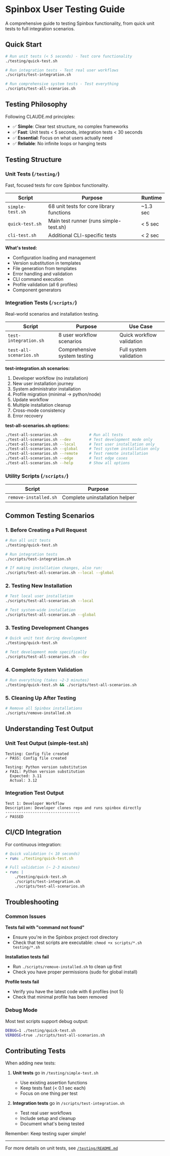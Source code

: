# Spinbox User Testing Guide

A comprehensive guide to testing Spinbox functionality, from quick unit tests to full integration scenarios.

## Quick Start

```bash
# Run unit tests (< 5 seconds) - Test core functionality
./testing/quick-test.sh

# Run integration tests - Test real user workflows
./scripts/test-integration.sh

# Run comprehensive system tests - Test everything
./scripts/test-all-scenarios.sh
```

## Testing Philosophy

Following CLAUDE.md principles:
- ✅ **Simple**: Clear test structure, no complex frameworks
- ✅ **Fast**: Unit tests < 5 seconds, integration tests < 30 seconds
- ✅ **Essential**: Focus on what users actually need
- ✅ **Reliable**: No infinite loops or hanging tests

## Testing Structure

### Unit Tests (`/testing/`)

Fast, focused tests for core Spinbox functionality.

| Script | Purpose | Runtime |
|--------|---------|---------|
| `simple-test.sh` | 68 unit tests for core library functions | ~1.3 sec |
| `quick-test.sh` | Main test runner (runs simple-test.sh) | < 5 sec |
| `cli-test.sh` | Additional CLI-specific tests | < 2 sec |

**What's tested:**
- Configuration loading and management
- Version substitution in templates
- File generation from templates
- Error handling and validation
- CLI command execution
- Profile validation (all 6 profiles)
- Component generators

### Integration Tests (`/scripts/`)

Real-world scenarios and installation testing.

| Script | Purpose | Use Case |
|--------|---------|----------|
| `test-integration.sh` | 8 user workflow scenarios | Quick workflow validation |
| `test-all-scenarios.sh` | Comprehensive system testing | Full system validation |

**test-integration.sh scenarios:**
1. Developer workflow (no installation)
2. New user installation journey
3. System administrator installation
4. Profile migration (minimal → python/node)
5. Update workflow
6. Multiple installation cleanup
7. Cross-mode consistency
8. Error recovery

**test-all-scenarios.sh options:**
```bash
./test-all-scenarios.sh              # Run all tests
./test-all-scenarios.sh --dev        # Test development mode only
./test-all-scenarios.sh --local      # Test user installation only
./test-all-scenarios.sh --global     # Test system installation only
./test-all-scenarios.sh --remote     # Test remote installation
./test-all-scenarios.sh --edge       # Test edge cases
./test-all-scenarios.sh --help       # Show all options
```

### Utility Scripts (`/scripts/`)

| Script | Purpose |
|--------|---------|
| `remove-installed.sh` | Complete uninstallation helper |

## Common Testing Scenarios

### 1. Before Creating a Pull Request
```bash
# Run all unit tests
./testing/quick-test.sh

# Run integration tests
./scripts/test-integration.sh

# If making installation changes, also run:
./scripts/test-all-scenarios.sh --local --global
```

### 2. Testing New Installation
```bash
# Test local user installation
./scripts/test-all-scenarios.sh --local

# Test system-wide installation
./scripts/test-all-scenarios.sh --global
```

### 3. Testing Development Changes
```bash
# Quick unit test during development
./testing/quick-test.sh

# Test development mode specifically
./scripts/test-all-scenarios.sh --dev
```

### 4. Complete System Validation
```bash
# Run everything (takes ~2-3 minutes)
./testing/quick-test.sh && ./scripts/test-all-scenarios.sh
```

### 5. Cleaning Up After Testing
```bash
# Remove all Spinbox installations
./scripts/remove-installed.sh
```

## Understanding Test Output

### Unit Test Output (simple-test.sh)
```
Testing: Config file created
✓ PASS: Config file created

Testing: Python version substitution  
✗ FAIL: Python version substitution
  Expected: 3.11
  Actual: 3.12
```

### Integration Test Output
```
Test 1: Developer Workflow
Description: Developer clones repo and runs spinbox directly
---------------------------------
✓ PASSED
```

## CI/CD Integration

For continuous integration:

```yaml
# Quick validation (< 10 seconds)
- run: ./testing/quick-test.sh

# Full validation (~ 2-3 minutes)
- run: |
    ./testing/quick-test.sh
    ./scripts/test-integration.sh
    ./scripts/test-all-scenarios.sh
```

## Troubleshooting

### Common Issues

**Tests fail with "command not found"**
- Ensure you're in the Spinbox project root directory
- Check that test scripts are executable: `chmod +x scripts/*.sh testing/*.sh`

**Installation tests fail**
- Run `./scripts/remove-installed.sh` to clean up first
- Check you have proper permissions (sudo for global install)

**Profile tests fail**
- Verify you have the latest code with 6 profiles (not 5)
- Check that minimal profile has been removed

### Debug Mode

Most test scripts support debug output:
```bash
DEBUG=1 ./testing/quick-test.sh
VERBOSE=true ./scripts/test-all-scenarios.sh
```

## Contributing Tests

When adding new tests:

1. **Unit tests** go in `/testing/simple-test.sh`
   - Use existing assertion functions
   - Keep tests fast (< 0.1 sec each)
   - Focus on one thing per test

2. **Integration tests** go in `/scripts/test-integration.sh`
   - Test real user workflows
   - Include setup and cleanup
   - Document what's being tested

Remember: Keep testing super simple!

---

For more details on unit tests, see [`/testing/README.md`](testing/README.md)